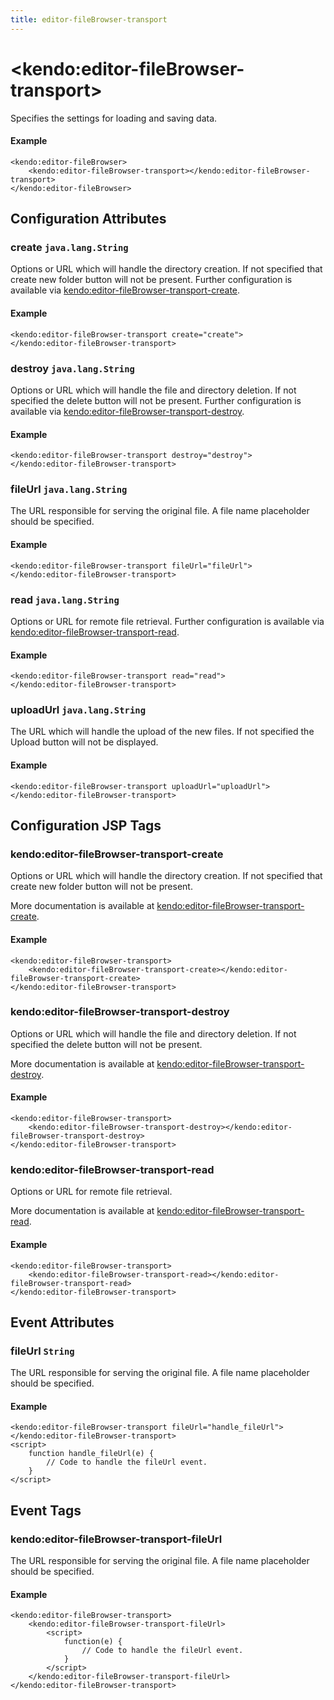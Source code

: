 ```yaml
---
title: editor-fileBrowser-transport
---
```


# \<kendo:editor-fileBrowser-transport\>

Specifies the settings for loading and saving data.

#### Example
    <kendo:editor-fileBrowser>
        <kendo:editor-fileBrowser-transport></kendo:editor-fileBrowser-transport>
    </kendo:editor-fileBrowser>

## Configuration Attributes

### create `java.lang.String`

Options or URL which will handle the directory creation. If not specified that create new folder button will not be present. Further configuration is available via [kendo:editor-fileBrowser-transport-create](#kendo-editor-fileBrowser-transport-create). 

#### Example
    <kendo:editor-fileBrowser-transport create="create">
    </kendo:editor-fileBrowser-transport>

### destroy `java.lang.String`

Options or URL which will handle the file and directory deletion. If not specified the delete button will not be present. Further configuration is available via [kendo:editor-fileBrowser-transport-destroy](#kendo-editor-fileBrowser-transport-destroy). 

#### Example
    <kendo:editor-fileBrowser-transport destroy="destroy">
    </kendo:editor-fileBrowser-transport>

### fileUrl `java.lang.String`

The URL responsible for serving the original file. A file name placeholder should be specified.

#### Example
    <kendo:editor-fileBrowser-transport fileUrl="fileUrl">
    </kendo:editor-fileBrowser-transport>

### read `java.lang.String`

Options or URL for remote file retrieval. Further configuration is available via [kendo:editor-fileBrowser-transport-read](#kendo-editor-fileBrowser-transport-read). 

#### Example
    <kendo:editor-fileBrowser-transport read="read">
    </kendo:editor-fileBrowser-transport>

### uploadUrl `java.lang.String`

The URL which will handle the upload of the new files. If not specified the Upload button will not be displayed.

#### Example
    <kendo:editor-fileBrowser-transport uploadUrl="uploadUrl">
    </kendo:editor-fileBrowser-transport>


##  Configuration JSP Tags

### kendo:editor-fileBrowser-transport-create

Options or URL which will handle the directory creation. If not specified that create new folder button will not be present.

More documentation is available at [kendo:editor-fileBrowser-transport-create](/kendo-ui/api/wrappers/jsp/editor/filebrowser-transport-create).

#### Example

    <kendo:editor-fileBrowser-transport>
        <kendo:editor-fileBrowser-transport-create></kendo:editor-fileBrowser-transport-create>
    </kendo:editor-fileBrowser-transport>

### kendo:editor-fileBrowser-transport-destroy

Options or URL which will handle the file and directory deletion. If not specified the delete button will not be present.

More documentation is available at [kendo:editor-fileBrowser-transport-destroy](/kendo-ui/api/wrappers/jsp/editor/filebrowser-transport-destroy).

#### Example

    <kendo:editor-fileBrowser-transport>
        <kendo:editor-fileBrowser-transport-destroy></kendo:editor-fileBrowser-transport-destroy>
    </kendo:editor-fileBrowser-transport>

### kendo:editor-fileBrowser-transport-read

Options or URL for remote file retrieval.

More documentation is available at [kendo:editor-fileBrowser-transport-read](/kendo-ui/api/wrappers/jsp/editor/filebrowser-transport-read).

#### Example

    <kendo:editor-fileBrowser-transport>
        <kendo:editor-fileBrowser-transport-read></kendo:editor-fileBrowser-transport-read>
    </kendo:editor-fileBrowser-transport>


## Event Attributes

### fileUrl `String`

The URL responsible for serving the original file. A file name placeholder should be specified.


#### Example
    <kendo:editor-fileBrowser-transport fileUrl="handle_fileUrl">
    </kendo:editor-fileBrowser-transport>
    <script>
        function handle_fileUrl(e) {
            // Code to handle the fileUrl event.
        }
    </script>

## Event Tags

### kendo:editor-fileBrowser-transport-fileUrl

The URL responsible for serving the original file. A file name placeholder should be specified.


#### Example
    <kendo:editor-fileBrowser-transport>
        <kendo:editor-fileBrowser-transport-fileUrl>
            <script>
                function(e) {
                    // Code to handle the fileUrl event.
                }
            </script>
        </kendo:editor-fileBrowser-transport-fileUrl>
    </kendo:editor-fileBrowser-transport>

